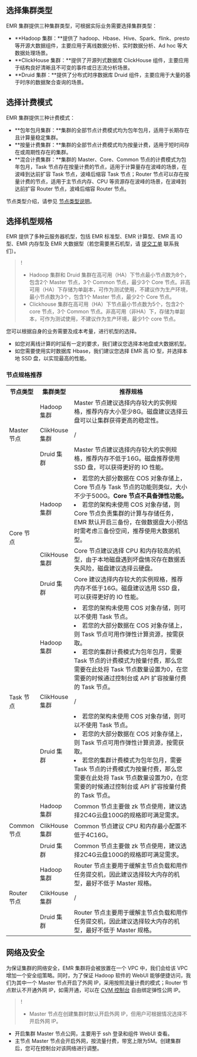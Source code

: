 ## 选择集群类型
EMR 集群提供三种集群类型，可根据实际业务需要选择集群类型：
- **Hadoop 集群：**提供了 hadoop、Hbase、Hive、Spark、flink、presto 等开源大数据组件，主要应用于离线数据分析、实时数据分析、Ad hoc 等大数据处理场景。
- **ClickHouse 集群：**提供了开源列式数据库 ClickHouse 组件，主要应用于结构良好清晰且不可变的事件或日志流分析场景。
- **Druid 集群：**提供了分布式时序数据库 Druid 组件，主要应用于大量的基于时序的数据聚合查询的场景。

## 选择计费模式
EMR 集群提供三种计费模式：
- **包年包月集群：**集群的全部节点计费模式均为包年包月，适用于长期存在且计算量稳定集群。
- **按量计费集群：**集群的全部节点计费模式均为按量计费，适用于短时间存在或周期性存在的集群。
- **混合计费集群：**集群的 Master、Core、Common 节点的计费模式为包年包月，Task 节点存在按量计费的节点，适用于计算量存在波峰的场景，在波峰到达前扩容 Task 节点，波峰后缩容 Task 节点；Router 节点可以存在按量计费的节点，适用于主节点内存、CPU 等资源存在波峰的场景，在波峰到达前扩容 Router 节点，波峰后缩容 Router 节点。

节点类型介绍，请参见 [节点类型说明](https://cloud.tencent.com/document/product/589/14624)。

## 选择机型规格
EMR 提供了多种云服务器机型，包括 EMR 标准型、EMR 计算型、EMR 高 IO 型、EMR 内存型及 EMR 大数据型（若您需要黑石机型，请 [提交工单](https://console.cloud.tencent.com/workorder/category) 联系我们）。
>!
>- Hadoop 集群和 Druid 集群在高可用（HA）下节点最小节点数为8个，包含2个 Master 节点，3个 Common 节点，最少3个 Core 节点。非高可用（HA）下存储为单副本，可作为测试使用，不建议作为生产环境，最小节点数为3个，包含1个 Master 节点，最少2个 Core 节点。
>- Clickhouse 集群在高可用（HA）下节点最小节点数为5个，包含2个 core 节点，3个 Common 节点。非高可用（非HA）下，存储为单副本，可作为测试使用，不建议作为生产环境，最少1个 core 节点。

您可以根据自身的业务需要及成本考量，进行机型的选择。
- 如您对离线计算的时延有一定的要求，我们建议您选择本地盘或大数据机型。
- 如您需要使用实时数据库 Hbase，我们建议您选择 EMR 高 IO 型，并选择本地 SSD 盘，以实现最高的性能。

### 节点规格推荐
<table>
   <tr>
      <th width=13%>节点类型</th>
      <th width=17%>集群类型</th>
      <th width=70%>推荐规格</th>
   </tr>
   <tr>
      <td rowspan="3">Master 节点</td>
      <td>Hadoop 集群</td>
      <td>Master 节点建议选择内存较大的实例规格，推荐内存大小至少8G。磁盘建议选择云盘可以让集群获得更高的稳定性。</td>
   </tr>
   <tr>
      <td>ClikHouse 集群</td>
      <td>/</td>
   </tr>
   <tr>
      <td>Druid 集群</td>
      <td>Master 节点建议选择内存较大的实例规格，推荐内存不低于16G。磁盘推荐使用 SSD 盘，可以获得更好的 IO 性能。</td>
   </tr>
	    <tr>
      <td rowspan="3">Core 节点</td>
      <td>Hadoop 集群</td>
      <td><li>若您的大部分数据在 COS 对象存储上，Core 节点与 Task 节点的功能则类似，大小不少于500G。<strong>Core 节点不具备弹性功能。</strong>
<li>若您的架构未使用 COS 对象存储，则 Core 节点负责集群的计算与存储任务，EMR 默认开启三备份，在做数据盘大小预估时需考虑三备份空间，推荐使用大数据机型。
</td>
   </tr>
   <tr>
      <td>ClikHouse 集群</td>
      <td>Core 节点建议选择 CPU 和内存较高的机型，由于本地磁盘遇到坏盘情况存在数据丢失风险，磁盘建议选择云硬盘。</td>
   </tr>
   <tr>
      <td>Druid 集群</td>
      <td>Core 建议选择内存较大的实例规格，推荐内存不低于16G。磁盘建议选用 SSD 盘，可以获得更好的 IO 性能。</td>
   </tr>
	 <tr>
	 <td rowspan="3">Task 节点</td>
      <td>Hadoop 集群</td>
      <td><li>若您的架构未使用 COS 对象存储，则可以不使用 Task 节点。
<li>若您的大部分数据在 COS 对象存储上，则 Task 节点可用作弹性计算资源，按需获取。
<li>若您的集群计费模式为包年包月，需要 Task 节点的计费模式为按量付费，那么您需要在此处将 Task 节点数量设置为0，在您需要的时候通过控制台或 API 扩容按量付费的 Task 节点。
</td>
   </tr>
   <tr>
      <td>ClikHouse 集群</td>
      <td>/</td>
   </tr>
   <tr>
      <td>Druid 集群</td>
      <td><li>若您的架构未使用 COS 对象存储，则可以不使用 Task 节点。
<li>若您的大部分数据在 COS 对象存储上，则 Task 节点可用作弹性计算资源，按需获取。
<li>若您的集群计费模式为包年包月，需要 Task 节点的计费模式为按量付费，那么您需要在此处将 Task 节点数量设置为0，在您需要的时候通过控制台或 API 扩容按量付费的 Task 节点。
</td>
   </tr>
	 <tr>
	 <td rowspan="3">Common 节点</td>
      <td>Hadoop 集群</td>
      <td>Common 节点主要做 zk 节点使用，建议选择2C4G云盘100G的规格即可满足需求。</td>
   </tr>
   <tr>
      <td>ClikHouse 集群</td>
      <td>Common 节点建议 CPU 和内存最小配置不低于4C16G。</td>
   </tr>
   <tr>
      <td>Druid 集群</td>
      <td>Common 节点主要做 zk 节点使用，建议选择2C4G云盘100G的规格即可满足需求。</td>
   </tr>
	 <tr>
	 <td rowspan="3">Router 节点</td>
      <td>Hadoop 集群</td>
      <td>Router 节点主要用于缓解主节点负载和用作任务提交机，因此建议选择较大内存的机型，最好不低于 Master 规格。</td>
   </tr>
   <tr>
      <td>ClikHouse 集群</td>
      <td>/</td>
   </tr>
   <tr>
      <td>Druid 集群</td>
      <td>Router 节点主要用于缓解主节点负载和用作任务提交机，因此建议选择较大内存的机型，最好不低于 Master 规格。</td>
   </tr>
</table>

## 网络及安全
为保证集群的网络安全，EMR 集群将会被放置在一个 VPC 中，我们会给该 VPC 增加一个安全组策略。同时，为了保证 Hadoop 软件的 WebUI 能够便捷访问，我们为其中一个 Master 节点开启了外网 IP，采用按照流量计费的模式；Router 节点默认不开通外网 IP，如需开通，可以在 [CVM 控制台](https://console.cloud.tencent.com/cvm/eip) 自由绑定弹性公网 IP。
>!
>- Master 节点在创建集群时默认开启外网 IP，但用户可根据情况选择不开启外网 IP。
- 开启集群 Master 节点公网，主要用于 ssh 登录和组件 WebUI 查看。
- 主节点 Master 节点会开启外网，按流量付费，带宽上限为5M。创建集群后，您可在控制台对该网络进行调整。
